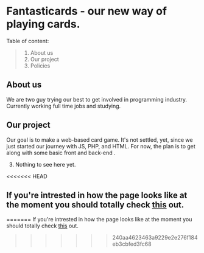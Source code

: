 # Fantasticards - our new way of playing cards.
Table of content: 


>1. About us
>2. Our project
>3. Policies

## About us
We are two guy trying our best to get involved in programming industry. 
Currently working full time jobs and studying. 

## Our project

Our goal is to make a web-based card game. It's not settled, yet, since we just started our journey with JS, PHP, and HTML. 
For now, the plan is to get along with some basic front and back-end .

3. Nothing to see here yet.

<<<<<<< HEAD

## If you're intrested in how the page looks like at the moment you should totally check [this](http://fantasticards.pl/) out.
=======
If you're intrested in how the page looks like at the moment you should totally check [this](https://pages.github.com/) out.
>>>>>>> 240aa4623463a9229e2e276f184eb3cbfed3fc68
